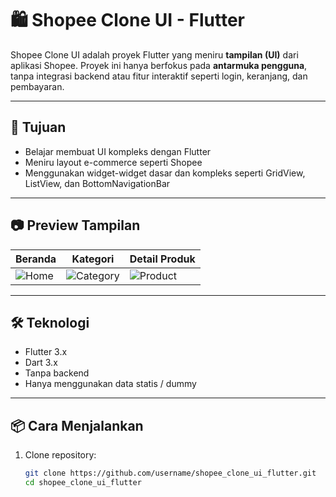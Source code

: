# 🛍️ Shopee Clone UI - Flutter

Shopee Clone UI adalah proyek Flutter yang meniru **tampilan (UI)** dari aplikasi Shopee. Proyek ini hanya berfokus pada **antarmuka pengguna**, tanpa integrasi backend atau fitur interaktif seperti login, keranjang, dan pembayaran.

---

## 🎯 Tujuan

- Belajar membuat UI kompleks dengan Flutter
- Meniru layout e-commerce seperti Shopee
- Menggunakan widget-widget dasar dan kompleks seperti GridView, ListView, dan BottomNavigationBar

---

## 📷 Preview Tampilan

| Beranda | Kategori | Detail Produk |
|--------|----------|----------------|
| ![Home](screenshots/home.png) | ![Category](screenshots/category.png) | ![Product](screenshots/product.png) |

---

## 🛠️ Teknologi

- Flutter 3.x
- Dart 3.x
- Tanpa backend
- Hanya menggunakan data statis / dummy

---

## 📦 Cara Menjalankan

1. Clone repository:
   ```bash
   git clone https://github.com/username/shopee_clone_ui_flutter.git
   cd shopee_clone_ui_flutter
